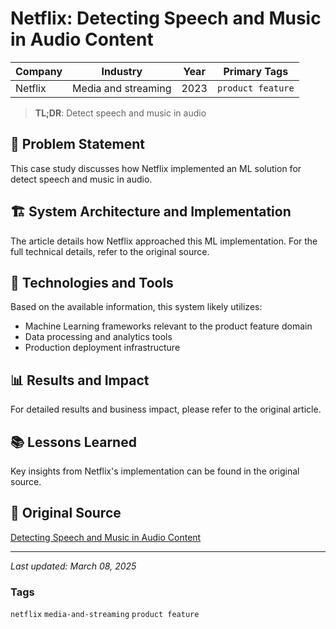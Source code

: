 # Netflix: Detecting Speech and Music in Audio Content

| Company | Industry | Year | Primary Tags | 
|---------|----------|------|--------------|
| Netflix | Media and streaming | 2023 | `product feature` |

> **TL;DR**: Detect speech and music in audio

## 📝 Problem Statement

This case study discusses how Netflix implemented an ML solution for detect speech and music in audio.

## 🏗️ System Architecture and Implementation

The article details how Netflix approached this ML implementation. For the full technical details, refer to the original source.

## 🔧 Technologies and Tools

Based on the available information, this system likely utilizes:

- Machine Learning frameworks relevant to the product feature domain
- Data processing and analytics tools
- Production deployment infrastructure

## 📊 Results and Impact

For detailed results and business impact, please refer to the original article.

## 📚 Lessons Learned

Key insights from Netflix's implementation can be found in the original source.

## 🔗 Original Source

[Detecting Speech and Music in Audio Content](https://netflixtechblog.com/detecting-speech-and-music-in-audio-content-afd64e6a5bf8)

---

*Last updated: March 08, 2025*

### Tags

`netflix` `media-and-streaming` `product feature`

